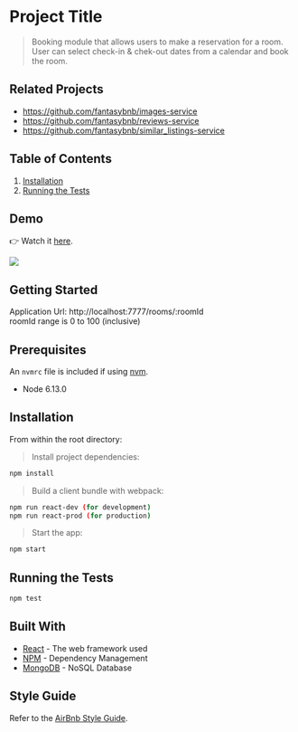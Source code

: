# Project Title

> Booking module that allows users to make a reservation for a room. User can select check-in & chek-out dates from a calendar and book the room.

## Related Projects

  - https://github.com/fantasybnb/images-service
  - https://github.com/fantasybnb/reviews-service
  - https://github.com/fantasybnb/similar_listings-service

## Table of Contents

1. [Installation](#installation)
2. [Running the Tests](#running-the-tests)

## Demo
👉 Watch it <a href="https://youtu.be/ICAVzENXSFA">here</a>.
<br>

<img src="https://media.giphy.com/media/6CBargj7d5OLwJNeh1/giphy.gif">

## Getting Started

Application Url: http://localhost:7777/rooms/:roomId
<br>
roomId range is 0 to 100 (inclusive) 

## Prerequisites

An `nvmrc` file is included if using [nvm](https://github.com/creationix/nvm).

- Node 6.13.0

## Installation

From within the root directory:

> Install project dependencies:

```sh
npm install
```

> Build a client bundle with webpack: 

```sh
npm run react-dev (for development) 
npm run react-prod (for production)
```

> Start the app:

```sh
npm start
```

## Running the Tests

```sh
npm test
```

## Built With

* [React](https://reactjs.org/) - The web framework used
* [NPM](https://www.npmjs.com/) - Dependency Management
* [MongoDB](https://docs.mongodb.com/) - NoSQL Database


## Style Guide

Refer to the [AirBnb Style Guide](https://github.com/airbnb/javascript).
